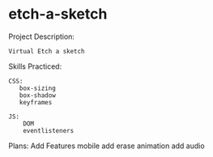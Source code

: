 # etch-a-sketch

Project Description: 

    Virtual Etch a sketch

Skills Practiced:

    CSS:
       box-sizing
       box-shadow
       keyframes

    JS:
        DOM
        eventlisteners


Plans:
    Add Features
        mobile
        add erase animation
        add audio
